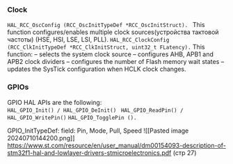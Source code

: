 ### Clock
`HAL_RCC_OscConfig (RCC_OscInitTypeDef *RCC_OscInitStruct). `
This function configures/enables multiple clock sources(устройства тактовой частоты) (HSE, HSI, LSE, LSI, PLL).
`HAL_RCC_ClockConfig (RCC_ClkInitTypeDef *RCC_ClkInitStruct, uint32_t FLatency).`
This function: 
– selects the system clock source
– configures AHB, APB1 and APB2 clock dividers 
– configures the number of Flash memory wait states 
– updates the SysTick configuration when HCLK clock changes.

### GPIOs
GPIO HAL APIs are the following:  
`HAL_GPIO_Init() / HAL_GPIO_DeInit() `
`HAL_GPIO_ReadPin() / HAL_GPIO_WritePin()`
`HAL_GPIO_TogglePin ().`

GPIO_InitTypeDef:
field:
Pin, Mode, Pull, Speed
![[Pasted image 20240710144200.png]]
https://www.st.com/resource/en/user_manual/dm00154093-description-of-stm32f1-hal-and-lowlayer-drivers-stmicroelectronics.pdf (стр 27)

